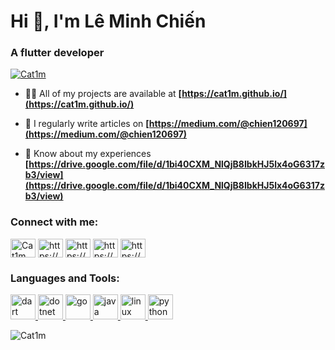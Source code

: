 # Hi 👋, I'm Lê Minh Chiến

### A flutter developer

<p align="left"> <a href="https://github.com/ryo-ma/github-profile-trophy"><img src="https://github-profile-trophy.vercel.app/?username=Cat1m" alt="Cat1m" /></a> </p>

- 👨‍💻 All of my projects are available at **[https://cat1m.github.io/](https://cat1m.github.io/)**

- 📝 I regularly write articles on **[https://medium.com/@chien120697](https://medium.com/@chien120697)**

- 📄 Know about my experiences **[https://drive.google.com/file/d/1bi40CXM_NlQjB8IbkHJ5lx4oG6317zb3/view](https://drive.google.com/file/d/1bi40CXM_NlQjB8IbkHJ5lx4oG6317zb3/view)**

<h3 align="left">Connect with me:</h3>
<p align="left">
<a href="https://github.com/Cat1m" target="blank"><img align="center" src="https://raw.githubusercontent.com/rahuldkjain/github-profile-readme-generator/master/src/images/icons/Social/github.svg" alt="Cat1m" height="30" width="40" /></a>
<a href="https://linkedin.com/in/https://www.linkedin.com/in/cat1m/" target="blank"><img align="center" src="https://raw.githubusercontent.com/rahuldkjain/github-profile-readme-generator/master/src/images/icons/Social/linked-in-alt.svg" alt="https://www.linkedin.com/in/cat1m/" height="30" width="40" /></a>
<a href="https://fb.com/https://www.facebook.com/minhchien.le.750/" target="blank"><img align="center" src="https://raw.githubusercontent.com/rahuldkjain/github-profile-readme-generator/master/src/images/icons/Social/facebook.svg" alt="https://www.facebook.com/minhchien.le.750/" height="30" width="40" /></a>
<a href="https://instagram.com/https://www.instagram.com/minhchien.le.750/" target="blank"><img align="center" src="https://raw.githubusercontent.com/rahuldkjain/github-profile-readme-generator/master/src/images/icons/Social/instagram.svg" alt="https://www.instagram.com/minhchien.le.750/" height="30" width="40" /></a>
<a href="https://medium.com/https://medium.com/@chien120697" target="blank"><img align="center" src="https://raw.githubusercontent.com/rahuldkjain/github-profile-readme-generator/master/src/images/icons/Social/medium.svg" alt="https://medium.com/@chien120697" height="30" width="40" /></a>
</p>

<h3 align="left">Languages and Tools:</h3>
<p align="left"> <a href="https://developer.mozilla.org/en-US/docs/Web/dart" target="_blank" rel="noreferrer"> <img src="https://skillicons.dev/icons?i=dart" alt="dart" width="40" height="40"/> </a> <a href="https://developer.mozilla.org/en-US/docs/Web/dotnet" target="_blank" rel="noreferrer"> <img src="https://skillicons.dev/icons?i=dotnet" alt="dotnet" width="40" height="40"/> </a> <a href="https://developer.mozilla.org/en-US/docs/Web/go" target="_blank" rel="noreferrer"> <img src="https://skillicons.dev/icons?i=go" alt="go" width="40" height="40"/> </a> <a href="https://developer.mozilla.org/en-US/docs/Web/java" target="_blank" rel="noreferrer"> <img src="https://skillicons.dev/icons?i=java" alt="java" width="40" height="40"/> </a> <a href="https://developer.mozilla.org/en-US/docs/Web/linux" target="_blank" rel="noreferrer"> <img src="https://skillicons.dev/icons?i=linux" alt="linux" width="40" height="40"/> </a> <a href="https://developer.mozilla.org/en-US/docs/Web/python" target="_blank" rel="noreferrer"> <img src="https://skillicons.dev/icons?i=py" alt="python" width="40" height="40"/> </a></p>

<p><img align="center" src="https://github-readme-streak-stats.herokuapp.com/?user=Cat1m&" alt="Cat1m" /></p>

